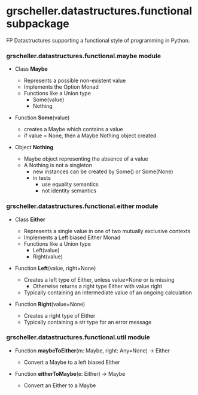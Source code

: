 # grscheller.datastructures.functional subpackage

FP Datastructures supporting a functional style of programming in Python.

### grscheller.datastructures.functional.maybe module

* Class **Maybe**
  * Represents a possible non-existent value
  * Implements the Option Monad
  * Functions like a Union type
    * Some(value)
    * Nothing

* Function **Some**(value)
  * creates a Maybe which contains a value
  * if value = None, then a Maybe Nothing object created

* Object **Nothing**
  * Maybe object representing the absence of a value
  * A Nothing is not a singleton
    * new instances can be created by Some() or Some(None)
    * in tests
      * use equality semantics
      * not identity semantics

### grscheller.datastructures.functional.either module

* Class **Either**
  * Represents a single value in one of two mutually exclusive contexts
  * Implements a Left biased Either Monad
  * Functions like a Union type
    * Left(value)
    * Right(value)

* Function **Left**(value, right=None)
  * Creates a left type of Either, unless value=None or is missing
    * Otherwise returns a right type Either with value right
  * Typically containing an intermediate value of an ongoing calculation

* Function **Right**(value=None)
  * Creates a right type of Either
  * Typically containing a str type for an error message

### grscheller.datastructures.functional.util module

* Function **maybeToEither**(m: Maybe, right: Any=None) -> Either
  * Convert a Maybe to a left biased Either

* Function **eitherToMaybe**(e: Either) -> Maybe
  * Convert an Either to a Maybe
